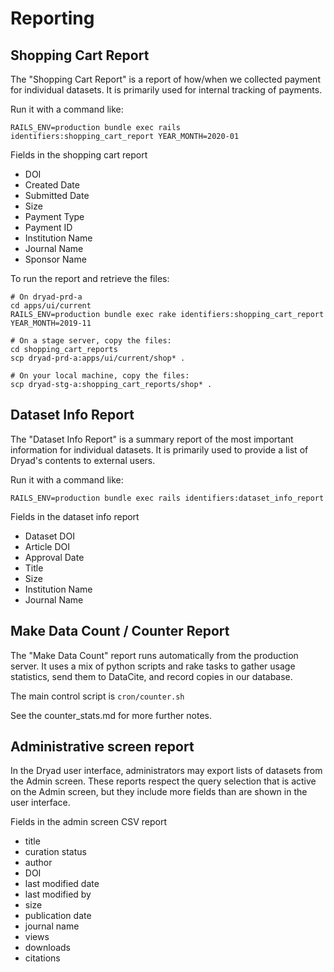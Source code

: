 
Reporting
==============


Shopping Cart Report
-----------------------

The "Shopping Cart Report" is a report of how/when we collected
payment for individual datasets. It is primarily used for internal
tracking of payments.

Run it with a command like:
```
RAILS_ENV=production bundle exec rails identifiers:shopping_cart_report YEAR_MONTH=2020-01
```

Fields in the shopping cart report
- DOI
- Created Date
- Submitted Date
- Size
- Payment Type
- Payment ID
- Institution Name
- Journal Name
- Sponsor Name

To run the report and retrieve the files:
```
# On dryad-prd-a
cd apps/ui/current
RAILS_ENV=production bundle exec rake identifiers:shopping_cart_report YEAR_MONTH=2019-11

# On a stage server, copy the files:
cd shopping_cart_reports
scp dryad-prd-a:apps/ui/current/shop* .

# On your local machine, copy the files:
scp dryad-stg-a:shopping_cart_reports/shop* .
```

Dataset Info Report
---------------------

The "Dataset Info Report" is a summary report of the most important
information for individual datasets. It is primarily used to provide a
list of Dryad's contents to external users.

Run it with a command like:
```
RAILS_ENV=production bundle exec rails identifiers:dataset_info_report
```

Fields in the dataset info report
- Dataset DOI
- Article DOI
- Approval Date
- Title
- Size
- Institution Name
- Journal Name


Make Data Count / Counter Report
---------------------------------

The "Make Data Count" report runs automatically from the production
server. It uses a mix of python scripts and rake tasks to gather usage
statistics, send them to DataCite, and record copies in our database.

The main control script is `cron/counter.sh`

See the counter_stats.md for more further notes.


Administrative screen report
-----------------------------

In the Dryad user interface, administrators may export lists of
datasets from the Admin screen. These reports respect the query
selection that is active on the Admin screen, but they include more
fields than are shown in the user interface.

Fields in the admin screen CSV report
- title
- curation status
- author
- DOI
- last modified date
- last modified by
- size
- publication date
- journal name
- views
- downloads
- citations
